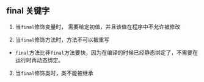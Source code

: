 ## final 关键字

1. 当``final``修饰变量时， 需要给定初值，并且该值在程序中不允许被修改

2. 当``final``修饰方法时，方法不可以被重写
- ``final``方法比非``final``方法要快，因为在编译的时候已经静态绑定了，不需要在运行时再动态绑定。

3. 当``final``修饰类时，类不能被继承









